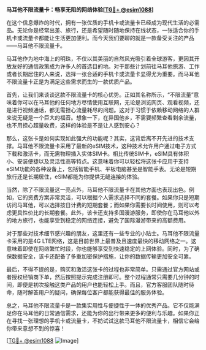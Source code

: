 **马耳他不限流量卡：畅享无阻的网络体验[[TG💪+ @esim1088](https://t.me/s/esim1088)]**

在这个信息爆炸的时代，拥有一张优质的手机卡或流量卡已经成为现代生活的必需品。无论你是经常出差、旅行，还是希望随时随地保持在线状态，一张适合你的手机卡或流量卡都能让生活更加便利。而今天我们要聊的就是一款备受关注的产品——马耳他不限流量卡。

马耳他作为地中海上的明珠，不仅以其美丽的自然风光吸引着全球游客，更因其开放友好的通信政策成为许多人的首选目的地。对于那些计划前往马耳他旅游、工作或者长期居住的人来说，选择一张合适的手机卡或流量卡显得尤为重要。而马耳他不限流量卡正是为满足这些需求而生的一款优质产品。

首先，让我们来谈谈这款不限流量卡的核心优势。正如其名称所示，“不限流量”意味着你可以在马耳他的任何地方尽情使用互联网，无论是浏览网页、观看视频，还是进行视频通话，都无需担心流量耗尽的问题。这对于习惯于依赖移动网络的人群来说无疑是一个巨大的福音。想象一下，在异国他乡，不需要频繁查看剩余流量，也不用担心超量收费，这样的体验是不是让人感到安心？

那么，这张卡是如何实现如此强大的功能呢？其实，这背后离不开先进的技术支撑。马耳他不限流量卡采用了最新的eSIM技术，这种技术允许用户通过电子方式下载和激活卡，而无需物理插入实体SIM卡。相比传统SIM卡，eSIM具有体积小、安装便捷以及灵活性高等特点。这意味着你可以轻松将这张卡应用于支持eSIM功能的各种设备上，包括智能手机、平板电脑甚至是智能手表。无论是短期旅行还是长期居住，eSIM都能为你提供无缝连接的体验。

当然，除了不限流量这一亮点外，马耳他不限流量卡在其他方面也表现出色。例如，它的资费方案非常灵活，可以根据个人需求选择不同的套餐。如果你只是短期访问马耳他，可以选择按日计费的短期套餐；而如果你需要长时间使用，则可以考虑更具性价比的长期套餐。此外，该卡还支持多国漫游服务，即使你在马耳他以外的地方旅行，也能享受到稳定的网络连接，避免了国际漫游带来的高额费用。

对于那些对技术细节感兴趣的朋友，这里还有一些专业的小贴士。马耳他不限流量卡采用的是4G LTE网络，这是目前世界上最普及且速度最快的移动网络之一。这意味着即使在网络繁忙时段，你也能够享受到快速稳定的上网体验。同时，为了确保数据安全，该卡还配备了多重加密保护措施，让你的数据传输更加安全可靠。

最后，不得不提的是，购买和激活这张卡的过程也非常简单。只需通过官方网站或者授权经销商下单，然后按照提示完成注册即可。整个过程通常只需要几分钟的时间，即便是初次接触这类产品的用户也能轻松上手。而且，官方客服团队随时待命，随时解答用户的疑问，确保每位客户都能获得最佳的服务体验。

总之，马耳他不限流量卡是一款集实用性与便捷性于一体的优秀产品。它不仅能满足你在马耳他的日常通信需求，还能为你的出行带来更多的便利与乐趣。如果你正在寻找一张理想的手机卡或流量卡，不妨试试这款马耳他不限流量卡，相信它会给你带来意想不到的惊喜！

[[TG💪+ @esim1088](https://t.me/s/esim1088) ![Image](https://i.postimg.cc/4NQfJmqS/Snipaste-2025-05-13-00-14-12.png)]